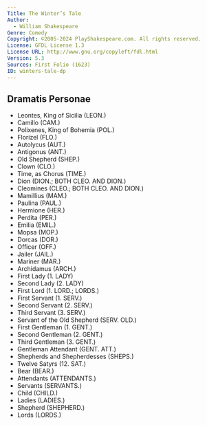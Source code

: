 ```yaml
---
Title: The Winter’s Tale
Author: 
  - William Shakespeare
Genre: Comedy
Copyright: ©2005-2024 PlayShakespeare.com. All rights reserved.
License: GFDL License 1.3
License URL: http://www.gnu.org/copyleft/fdl.html
Version: 5.3
Sources: First Folio (1623)
ID: winters-tale-dp
---
```


## Dramatis Personae


- Leontes, King of Sicilia (LEON.)
- Camillo (CAM.)
- Polixenes, King of Bohemia (POL.)
- Florizel (FLO.)
- Autolycus (AUT.)
- Antigonus (ANT.)
- Old Shepherd (SHEP.)
- Clown (CLO.)
- Time, as Chorus (TIME.)
- Dion (DION.; BOTH CLEO. AND DION.)
- Cleomines (CLEO.; BOTH CLEO. AND DION.)
- Mamillius (MAM.)
- Paulina (PAUL.)
- Hermione (HER.)
- Perdita (PER.)
- Emilia (EMIL.)
- Mopsa (MOP.)
- Dorcas (DOR.)
- Officer (OFF.)
- Jailer (JAIL.)
- Mariner (MAR.)
- Archidamus (ARCH.)
- First Lady (1. LADY)
- Second Lady (2. LADY)
- First Lord (1. LORD.; LORDS.)
- First Servant (1. SERV.)
- Second Servant (2. SERV.)
- Third Servant (3. SERV.)
- Servant of the Old Shepherd (SERV. OLD.)
- First Gentleman (1. GENT.)
- Second Gentleman (2. GENT.)
- Third Gentleman (3. GENT.)
- Gentleman Attendant (GENT. ATT.)
- Shepherds and Shepherdesses (SHEPS.)
- Twelve Satyrs (12. SAT.)
- Bear (BEAR.)
- Attendants (ATTENDANTS.)
- Servants (SERVANTS.)
- Child (CHILD.)
- Ladies (LADIES.)
- Shepherd (SHEPHERD.)
- Lords (LORDS.)
